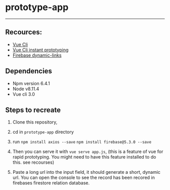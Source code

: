 # prototype-app
___

 ## Recources: 
 
 - [Vue Cli](http://cli.vuejs.org/guide/installation.html) 
 - [Vue Cli instant prototyping](https://cli.vuejs.org/guide/prototyping.html)
 - [Firebase dynamic-links](https://firebase.google.com/docs/dynamic-links/)
 
 ## Dependencies
 - Npm version 6.4.1
 - Node v8.11.4
 - Vue cli 3.0
 
  ## Steps to recreate
 
 1. Clone this repository,
 
 2. cd in `prototype-app` directory
 
 3. run `npm install axios --save`
        `npm install firebase@5.3.0 --save`

 3. Then you can serve it with `vue serve app.js`, (this is a feature of vue for rapid prototyping. You might need to have this feature installed to do this. see recourses)
 
 4. Paste a long url into the input field, it should generate a short, dynamic url. You can open the console to see the record has been recored in firebases firestore relation database.
